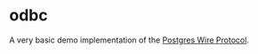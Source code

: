 # odbc
A very basic demo implementation of the [Postgres Wire Protocol](https://www.postgresql.org/docs/9.3/protocol.html).
